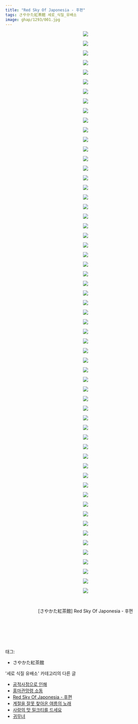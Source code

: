```yaml
---
title: "Red Sky Of Japonesia - 후편"
tags: さやかた紅茶館 세로_식질_유배소
image: ghap/1293/001.jpg
---
```

<div class="article">
<p style="text-align: center; clear: none; float: none;"><img src="{{ site.nasurl }}/ghap/1293/001.jpg"/></p>
<p style="text-align: center; clear: none; float: none;"><img src="{{ site.nasurl }}/ghap/1293/002.jpg"/></p>
<p style="text-align: center; clear: none; float: none;"><img src="{{ site.nasurl }}/ghap/1293/003.jpg"/></p>
<p style="text-align: center; clear: none; float: none;"><img src="{{ site.nasurl }}/ghap/1293/004.jpg"/></p>
<p style="text-align: center; clear: none; float: none;"><img src="{{ site.nasurl }}/ghap/1293/005.jpg"/></p>
<p style="text-align: center; clear: none; float: none;"><img src="{{ site.nasurl }}/ghap/1293/006.jpg"/></p>
<p style="text-align: center; clear: none; float: none;"><img src="{{ site.nasurl }}/ghap/1293/007.jpg"/></p>
<p style="text-align: center; clear: none; float: none;"><img src="{{ site.nasurl }}/ghap/1293/008.jpg"/></p>
<p style="text-align: center; clear: none; float: none;"><img src="{{ site.nasurl }}/ghap/1293/009.jpg"/></p>
<p style="text-align: center; clear: none; float: none;"><img src="{{ site.nasurl }}/ghap/1293/010.jpg"/></p>
<p style="text-align: center; clear: none; float: none;"><img src="{{ site.nasurl }}/ghap/1293/011.jpg"/></p>
<p style="text-align: center; clear: none; float: none;"><img src="{{ site.nasurl }}/ghap/1293/012.jpg"/></p>
<p style="text-align: center; clear: none; float: none;"><img src="{{ site.nasurl }}/ghap/1293/013.jpg"/></p>
<p style="text-align: center; clear: none; float: none;"><img src="{{ site.nasurl }}/ghap/1293/014.jpg"/></p>
<p style="text-align: center; clear: none; float: none;"><img src="{{ site.nasurl }}/ghap/1293/015.jpg"/></p>
<p style="text-align: center; clear: none; float: none;"><img src="{{ site.nasurl }}/ghap/1293/016.jpg"/></p>
<p style="text-align: center; clear: none; float: none;"><img src="{{ site.nasurl }}/ghap/1293/017.jpg"/></p>
<p style="text-align: center; clear: none; float: none;"><img src="{{ site.nasurl }}/ghap/1293/018.jpg"/></p>
<p style="text-align: center; clear: none; float: none;"><img src="{{ site.nasurl }}/ghap/1293/019.jpg"/></p>
<p style="text-align: center; clear: none; float: none;"><img src="{{ site.nasurl }}/ghap/1293/020.jpg"/></p>
<p style="text-align: center; clear: none; float: none;"><img src="{{ site.nasurl }}/ghap/1293/021.jpg"/></p>
<p style="text-align: center; clear: none; float: none;"><img src="{{ site.nasurl }}/ghap/1293/022.jpg"/></p>
<p style="text-align: center; clear: none; float: none;"><img src="{{ site.nasurl }}/ghap/1293/023.jpg"/></p>
<p style="text-align: center; clear: none; float: none;"><img src="{{ site.nasurl }}/ghap/1293/024.jpg"/></p>
<p style="text-align: center; clear: none; float: none;"><img src="{{ site.nasurl }}/ghap/1293/025.jpg"/></p>
<p style="text-align: center; clear: none; float: none;"><img src="{{ site.nasurl }}/ghap/1293/026.jpg"/></p>
<p style="text-align: center; clear: none; float: none;"><img src="{{ site.nasurl }}/ghap/1293/027.jpg"/></p>
<p style="text-align: center; clear: none; float: none;"><img src="{{ site.nasurl }}/ghap/1293/028.jpg"/></p>
<p style="text-align: center; clear: none; float: none;"><img src="{{ site.nasurl }}/ghap/1293/029.jpg"/></p>
<p style="text-align: center; clear: none; float: none;"><img src="{{ site.nasurl }}/ghap/1293/030.jpg"/></p>
<p style="text-align: center; clear: none; float: none;"><img src="{{ site.nasurl }}/ghap/1293/031.jpg"/></p>
<p style="text-align: center; clear: none; float: none;"><img src="{{ site.nasurl }}/ghap/1293/032.jpg"/></p>
<p style="text-align: center; clear: none; float: none;"><img src="{{ site.nasurl }}/ghap/1293/033.jpg"/></p>
<p style="text-align: center; clear: none; float: none;"><img src="{{ site.nasurl }}/ghap/1293/034.jpg"/></p>
<p style="text-align: center; clear: none; float: none;"><img src="{{ site.nasurl }}/ghap/1293/035.jpg"/></p>
<p style="text-align: center; clear: none; float: none;"><img src="{{ site.nasurl }}/ghap/1293/036.jpg"/></p>
<p style="text-align: center; clear: none; float: none;"><img src="{{ site.nasurl }}/ghap/1293/037.jpg"/></p>
<p style="text-align: center; clear: none; float: none;"><img src="{{ site.nasurl }}/ghap/1293/038.jpg"/></p>
<p style="text-align: center; clear: none; float: none;"><img src="{{ site.nasurl }}/ghap/1293/039.jpg"/></p>
<p style="text-align: center; clear: none; float: none;"><img src="{{ site.nasurl }}/ghap/1293/040.jpg"/></p>
<p style="text-align: center; clear: none; float: none;"><img src="{{ site.nasurl }}/ghap/1293/041.jpg"/></p>
<p style="text-align: center; clear: none; float: none;"><img src="{{ site.nasurl }}/ghap/1293/042.jpg"/></p>
<p style="text-align: center; clear: none; float: none;"><img src="{{ site.nasurl }}/ghap/1293/043.jpg"/></p>
<p style="text-align: center; clear: none; float: none;"><img src="{{ site.nasurl }}/ghap/1293/044.jpg"/></p>
<p style="text-align: center; clear: none; float: none;"><img src="{{ site.nasurl }}/ghap/1293/045.jpg"/></p>
<p style="text-align: center; clear: none; float: none;"><img src="{{ site.nasurl }}/ghap/1293/046.jpg"/></p>
<p style="text-align: center; clear: none; float: none;"><img src="{{ site.nasurl }}/ghap/1293/047.jpg"/></p>
<p style="text-align: center; clear: none; float: none;"><img src="{{ site.nasurl }}/ghap/1293/048.jpg"/></p>
<p style="text-align: center; clear: none; float: none;"><img src="{{ site.nasurl }}/ghap/1293/049.jpg"/></p>
<p style="text-align: center; clear: none; float: none;"><img src="{{ site.nasurl }}/ghap/1293/050.jpg"/></p>
<p style="text-align: center; clear: none; float: none;"><img src="{{ site.nasurl }}/ghap/1293/051.jpg"/></p>
<p style="text-align: center; clear: none; float: none;"><img src="{{ site.nasurl }}/ghap/1293/052.jpg"/></p>
<p style="text-align: center; clear: none; float: none;"><img src="{{ site.nasurl }}/ghap/1293/053.jpg"/></p>
<p style="text-align: center; clear: none; float: none;"><img src="{{ site.nasurl }}/ghap/1293/054.jpg"/></p>
<p style="text-align: center; clear: none; float: none;"><img src="{{ site.nasurl }}/ghap/1293/055.jpg"/></p>
<p style="text-align: center; clear: none; float: none;"><img src="{{ site.nasurl }}/ghap/1293/056.jpg"/></p>
<p style="text-align: center; clear: none; float: none;"><img src="{{ site.nasurl }}/ghap/1293/057.jpg"/></p>
<p style="text-align: center; clear: none; float: none;"><img src="{{ site.nasurl }}/ghap/1293/058.jpg"/></p>
<p style="text-align: center; clear: none; float: none;"><img src="{{ site.nasurl }}/ghap/1293/059.jpg"/></p>
<p style="text-align: center; clear: none; float: none;"><br/></p>
<p style="text-align: center; clear: none; float: none;">[さやかた紅茶館] Red Sky Of Japonesia - 후편</p>
<p style="text-align: center; clear: none; float: none;"><br/></p>
<p style="text-align: center; clear: none; float: none;"><br/></p>
<p><br/></p>
</div><div class="tagTrail">
<p>태그: </p>
<ul>
<li>さやかた紅茶館</li>
</ul>
</div><div class="another">
<p>'세로 식질 유배소' 카테고리의 다른 글</p>
<ul>
<li><a href="/2016-08-06-ghap_1381">공적사정으로 인해</a></li>
<li><a href="/2016-08-04-ghap_1344">홍마관망령 소동</a></li>
<li><a href="/2016-08-01-ghap_1293">Red Sky Of Japonesia - 후편</a></li>
<li><a href="/2016-07-30-ghap_1226">계절을 잘못 찾아온 여름의 노래</a></li>
<li><a href="/2016-07-28-ghap_1184">사랑의 맛 밀크티를 드세요</a></li>
<li><a href="/2016-07-28-ghap_1177">귀무녀</a></li>
</ul>
</div><div class="cb_module cb_fluid">
<div class="cb_wrt cb_profile">
</div><!-- commentList close -->
</div>
<br/>
<p id="refer"></p>
<br/>

